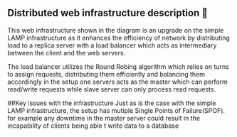 
## Distributed web infrastructure description :dolphin:

This web infrastructure shown in the diagram is an upgrade on the simple LAMP infrastructure as it enhances the efficiency of network by distributing load to a replica server with a load balancer which acts as intermediary between the client and the web servers.

The load balancer utilizes the Round Robing algorithm which relies on turns to assign requests, distributing them efficiently and balancing them accordingly in the setup one servers acts as the master which can perform read/write requests while slave server can only process read requests.

##Key issues with the infrastructure
Just as is the case with the simple LAMP infrastructure, the setup has mutiple Single Points of Failure(SPOF). for example any downtime in the master server could result in the incapability of clients being able t write data to a database
